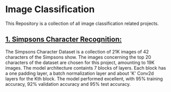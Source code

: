 # Image Classification
 
This Repository is a collection of all image classification related projects. 

## [1. Simpsons Character Recognition:](https://github.com/VishnuK11/Image-Classification/tree/main/Simpsons%20Character%20Recognition)
The Simpsons Character Dataset is a collection of 21K images of 42 characters of the Simpsons show. The images concerning the top 20 characters of the dataset are chosen for this project, amounting to 19K images. The model architecture containts 7 blocks of layers. Each block has a one padding layer, a batch normalization layer and about 'K' Conv2d layers for the Kth block. The model performed excellent, with 95% training accuracy, 92% validation accuracy and 95% test accuracy.
